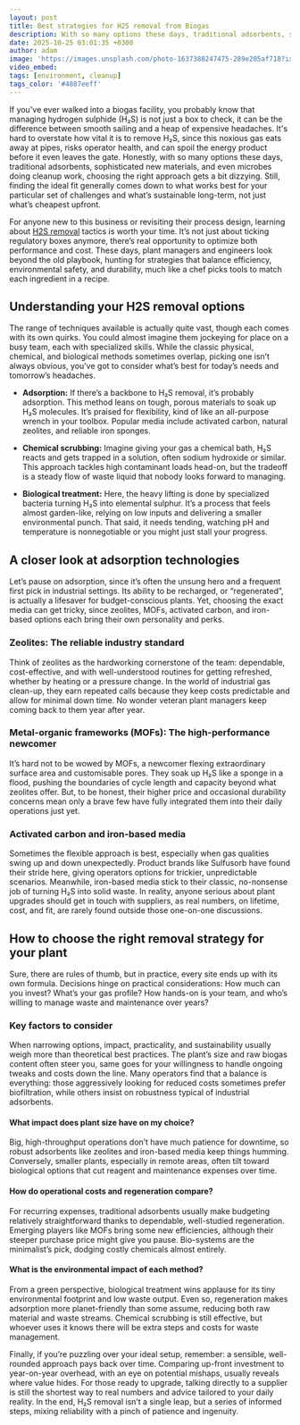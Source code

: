```yaml
---
layout: post
title: Best strategies for H2S removal from Biogas
description: With so many options these days, traditional adsorbents, sophisticated new materials, and even microbes doing cleanup work, choosing the right approach gets a bit dizzying.
date: 2025-10-25 03:01:35 +0300
author: adam
image: 'https://images.unsplash.com/photo-1637388247475-289e205af718?ixlib=rb-4.1.0&ixid=M3wxMjA3fDB8MHxwaG90by1wYWdlfHx8fGVufDB8fHx8fA%3D%3D&auto=format&fit=crop&q=80&w=1472'
video_embed:
tags: [environment, cleanup]
tags_color: '#4887eeff'
---
```


If you've ever walked into a biogas facility, you probably know that managing hydrogen sulphide (H₂S) is not just a box to check, it can be the difference between smooth sailing and a heap of expensive headaches. It's hard to overstate how vital it is to remove H₂S, since this noxious gas eats away at pipes, risks operator health, and can spoil the energy product before it even leaves the gate. Honestly, with so many options these days, traditional adsorbents, sophisticated new materials, and even microbes doing cleanup work, choosing the right approach gets a bit dizzying. Still, finding the ideal fit generally comes down to what works best for your particular set of challenges and what’s sustainable long-term, not just what’s cheapest upfront.

For anyone new to this business or revisiting their process design, learning about [H2S removal](https://en.promindsa.com/hydrogen-sulfide-removal-effective-and-sustainable-strategies/) tactics is worth your time. It’s not just about ticking regulatory boxes anymore, there’s real opportunity to optimize both performance and cost. These days, plant managers and engineers look beyond the old playbook, hunting for strategies that balance efficiency, environmental safety, and durability, much like a chef picks tools to match each ingredient in a recipe.

## Understanding your H2S removal options

The range of techniques available is actually quite vast, though each comes with its own quirks. You could almost imagine them jockeying for place on a busy team, each with specialized skills. While the classic physical, chemical, and biological methods sometimes overlap, picking one isn’t always obvious, you’ve got to consider what’s best for today’s needs and tomorrow’s headaches.

* **Adsorption:** If there’s a backbone to H₂S removal, it’s probably adsorption. This method leans on tough, porous materials to soak up H₂S molecules. It’s praised for flexibility, kind of like an all-purpose wrench in your toolbox. Popular media include activated carbon, natural zeolites, and reliable iron sponges.

* **Chemical scrubbing:** Imagine giving your gas a chemical bath, H₂S reacts and gets trapped in a solution, often sodium hydroxide or similar. This approach tackles high contaminant loads head-on, but the tradeoff is a steady flow of waste liquid that nobody looks forward to managing.

* **Biological treatment:** Here, the heavy lifting is done by specialized bacteria turning H₂S into elemental sulphur. It’s a process that feels almost garden-like, relying on low inputs and delivering a smaller environmental punch. That said, it needs tending, watching pH and temperature is nonnegotiable or you might just stall your progress.

## A closer look at adsorption technologies

Let’s pause on adsorption, since it’s often the unsung hero and a frequent first pick in industrial settings. Its ability to be recharged, or “regenerated”, is actually a lifesaver for budget-conscious plants. Yet, choosing the exact media can get tricky, since zeolites, MOFs, activated carbon, and iron-based options each bring their own personality and perks.

### Zeolites: The reliable industry standard

Think of zeolites as the hardworking cornerstone of the team: dependable, cost-effective, and with well-understood routines for getting refreshed, whether by heating or a pressure change. In the world of industrial gas clean-up, they earn repeated calls because they keep costs predictable and allow for minimal down time. No wonder veteran plant managers keep coming back to them year after year.

### Metal-organic frameworks (MOFs): The high-performance newcomer

It’s hard not to be wowed by MOFs, a newcomer flexing extraordinary surface area and customisable pores. They soak up H₂S like a sponge in a flood, pushing the boundaries of cycle length and capacity beyond what zeolites offer. But, to be honest, their higher price and occasional durability concerns mean only a brave few have fully integrated them into their daily operations just yet.

### Activated carbon and iron-based media

Sometimes the flexible approach is best, especially when gas qualities swing up and down unexpectedly. Product brands like Sulfusorb have found their stride here, giving operators options for trickier, unpredictable scenarios. Meanwhile, iron-based media stick to their classic, no-nonsense job of turning H₂S into solid waste. In reality, anyone serious about plant upgrades should get in touch with suppliers, as real numbers, on lifetime, cost, and fit, are rarely found outside those one-on-one discussions.

## How to choose the right removal strategy for your plant

Sure, there are rules of thumb, but in practice, every site ends up with its own formula. Decisions hinge on practical considerations: How much can you invest? What’s your gas profile? How hands-on is your team, and who’s willing to manage waste and maintenance over years?

### Key factors to consider

When narrowing options, impact, practicality, and sustainability usually weigh more than theoretical best practices. The plant’s size and raw biogas content often steer you, same goes for your willingness to handle ongoing tweaks and costs down the line. Many operators find that a balance is everything: those aggressively looking for reduced costs sometimes prefer biofiltration, while others insist on robustness typical of industrial adsorbents.

#### What impact does plant size have on my choice?

Big, high-throughput operations don’t have much patience for downtime, so robust adsorbents like zeolites and iron-based media keep things humming. Conversely, smaller plants, especially in remote areas, often tilt toward biological options that cut reagent and maintenance expenses over time.

#### How do operational costs and regeneration compare?

For recurring expenses, traditional adsorbents usually make budgeting relatively straightforward thanks to dependable, well-studied regeneration. Emerging players like MOFs bring some new efficiencies, although their steeper purchase price might give you pause. Bio-systems are the minimalist’s pick, dodging costly chemicals almost entirely.

#### What is the environmental impact of each method?

From a green perspective, biological treatment wins applause for its tiny environmental footprint and low waste output. Even so, regeneration makes adsorption more planet-friendly than some assume, reducing both raw material and waste streams. Chemical scrubbing is still effective, but whoever uses it knows there will be extra steps and costs for waste management.

Finally, if you’re puzzling over your ideal setup, remember: a sensible, well-rounded approach pays back over time. Comparing up-front investment to year-on-year overhead, with an eye on potential mishaps, usually reveals where value hides. For those ready to upgrade, talking directly to a supplier is still the shortest way to real numbers and advice tailored to your daily reality. In the end, H₂S removal isn’t a single leap, but a series of informed steps, mixing reliability with a pinch of patience and ingenuity.